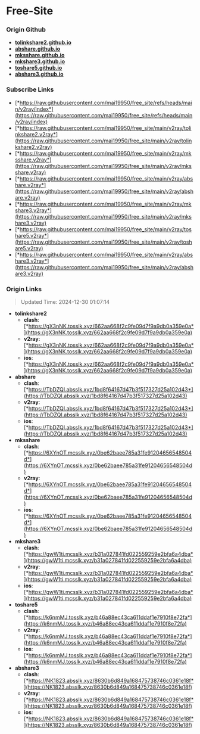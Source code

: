 # Free-Site

### Origin Github

- [**tolinkshare2.github.io**](https://github.com/tolinkshare2/tolinkshare2.github.io)
- [**abshare.github.io**](https://github.com/abshare/abshare.github.io)
- [**mksshare.github.io**](https://github.com/mksshare/mksshare.github.io)
- [**mkshare3.github.io**](https://github.com/mkshare3/mkshare3.github.io)
- [**toshare5.github.io**](https://github.com/toshare5/toshare5.github.io)
- [**abshare3.github.io**](https://github.com/abshare3/abshare3.github.io)

### Subscribe Links

- [*https://raw.githubusercontent.com/mai19950/free_site/refs/heads/main/v2ray/index*](https://raw.githubusercontent.com/mai19950/free_site/refs/heads/main/v2ray/index)
- [*https://raw.githubusercontent.com/mai19950/free_site/main/v2ray/tolinkshare2.v2ray*](https://raw.githubusercontent.com/mai19950/free_site/main/v2ray/tolinkshare2.v2ray)
- [*https://raw.githubusercontent.com/mai19950/free_site/main/v2ray/mksshare.v2ray*](https://raw.githubusercontent.com/mai19950/free_site/main/v2ray/mksshare.v2ray)
- [*https://raw.githubusercontent.com/mai19950/free_site/main/v2ray/abshare.v2ray*](https://raw.githubusercontent.com/mai19950/free_site/main/v2ray/abshare.v2ray)
- [*https://raw.githubusercontent.com/mai19950/free_site/main/v2ray/mkshare3.v2ray*](https://raw.githubusercontent.com/mai19950/free_site/main/v2ray/mkshare3.v2ray)
- [*https://raw.githubusercontent.com/mai19950/free_site/main/v2ray/toshare5.v2ray*](https://raw.githubusercontent.com/mai19950/free_site/main/v2ray/toshare5.v2ray)
- [*https://raw.githubusercontent.com/mai19950/free_site/main/v2ray/abshare3.v2ray*](https://raw.githubusercontent.com/mai19950/free_site/main/v2ray/abshare3.v2ray)

### Origin Links

> Updated Time: 2024-12-30 01:07:14

- **tolinkshare2**
  - **clash**: [*https://gX3nNK.tosslk.xyz/662aa668f2c9fe09d7f9a9db0a359e0a*](https://gX3nNK.tosslk.xyz/662aa668f2c9fe09d7f9a9db0a359e0a)
  - **v2ray**: [*https://gX3nNK.tosslk.xyz/662aa668f2c9fe09d7f9a9db0a359e0a*](https://gX3nNK.tosslk.xyz/662aa668f2c9fe09d7f9a9db0a359e0a)
  - **ios**: [*https://gX3nNK.tosslk.xyz/662aa668f2c9fe09d7f9a9db0a359e0a*](https://gX3nNK.tosslk.xyz/662aa668f2c9fe09d7f9a9db0a359e0a)
- **abshare**
  - **clash**: [*https://TbDZQI.absslk.xyz/1bd8f64167d47b3f517327d25a102d43*](https://TbDZQI.absslk.xyz/1bd8f64167d47b3f517327d25a102d43)
  - **v2ray**: [*https://TbDZQI.absslk.xyz/1bd8f64167d47b3f517327d25a102d43*](https://TbDZQI.absslk.xyz/1bd8f64167d47b3f517327d25a102d43)
  - **ios**: [*https://TbDZQI.absslk.xyz/1bd8f64167d47b3f517327d25a102d43*](https://TbDZQI.absslk.xyz/1bd8f64167d47b3f517327d25a102d43)
- **mksshare**
  - **clash**: [*https://6XYnOT.mcsslk.xyz/0be62baee785a31fe91204656548504d*](https://6XYnOT.mcsslk.xyz/0be62baee785a31fe91204656548504d)
  - **v2ray**: [*https://6XYnOT.mcsslk.xyz/0be62baee785a31fe91204656548504d*](https://6XYnOT.mcsslk.xyz/0be62baee785a31fe91204656548504d)
  - **ios**: [*https://6XYnOT.mcsslk.xyz/0be62baee785a31fe91204656548504d*](https://6XYnOT.mcsslk.xyz/0be62baee785a31fe91204656548504d)
- **mkshare3**
  - **clash**: [*https://gwW1ti.mcsslk.xyz/b31a027841fd022559259e2bfa6a4dba*](https://gwW1ti.mcsslk.xyz/b31a027841fd022559259e2bfa6a4dba)
  - **v2ray**: [*https://gwW1ti.mcsslk.xyz/b31a027841fd022559259e2bfa6a4dba*](https://gwW1ti.mcsslk.xyz/b31a027841fd022559259e2bfa6a4dba)
  - **ios**: [*https://gwW1ti.mcsslk.xyz/b31a027841fd022559259e2bfa6a4dba*](https://gwW1ti.mcsslk.xyz/b31a027841fd022559259e2bfa6a4dba)
- **toshare5**
  - **clash**: [*https://k6nmMJ.tosslk.xyz/b46a88ec43ca611ddaf1e7910f8e72fa*](https://k6nmMJ.tosslk.xyz/b46a88ec43ca611ddaf1e7910f8e72fa)
  - **v2ray**: [*https://k6nmMJ.tosslk.xyz/b46a88ec43ca611ddaf1e7910f8e72fa*](https://k6nmMJ.tosslk.xyz/b46a88ec43ca611ddaf1e7910f8e72fa)
  - **ios**: [*https://k6nmMJ.tosslk.xyz/b46a88ec43ca611ddaf1e7910f8e72fa*](https://k6nmMJ.tosslk.xyz/b46a88ec43ca611ddaf1e7910f8e72fa)
- **abshare3**
  - **clash**: [*https://NK1823.absslk.xyz/8630b6d849a168475738746c0361e18f*](https://NK1823.absslk.xyz/8630b6d849a168475738746c0361e18f)
  - **v2ray**: [*https://NK1823.absslk.xyz/8630b6d849a168475738746c0361e18f*](https://NK1823.absslk.xyz/8630b6d849a168475738746c0361e18f)
  - **ios**: [*https://NK1823.absslk.xyz/8630b6d849a168475738746c0361e18f*](https://NK1823.absslk.xyz/8630b6d849a168475738746c0361e18f)
